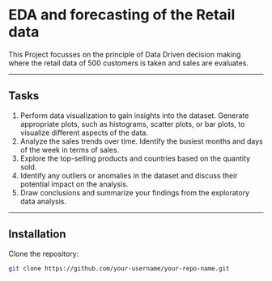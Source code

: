 # EDA and forecasting of the Retail data


This Project focusses on the principle of Data Driven decision making where the retail data of 500 customers is taken and sales are evaluates.

---

## Tasks

1. Perform data visualization to gain insights into the dataset. Generate appropriate plots, such as histograms, scatter plots, or bar plots, to visualize different aspects of the data.
2. Analyze the sales trends over time. Identify the busiest months and days of the week in terms of sales.
3. Explore the top-selling products and countries based on the quantity sold.
4. Identify any outliers or anomalies in the dataset and discuss their potential impact on the analysis.
5. Draw conclusions and summarize your findings from the exploratory data analysis.

---

## Installation

Clone the repository:

```bash
git clone https://github.com/your-username/your-repo-name.git
